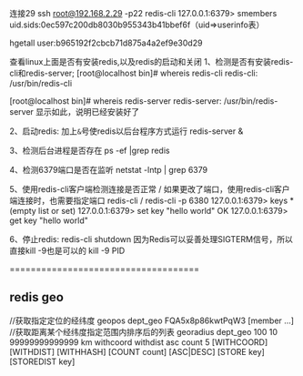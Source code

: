 连接29
ssh root@192.168.2.29 -p22
redis-cli
127.0.0.1:6379> smembers uid.sids:0ec597c200db8030b955343b41bbef6f（uid=>userinfo表）

hgetall user:b965192f2cbcb71d875a4a2ef9e30d29

查看linux上面是否有安装redis,以及redis的启动和关闭
1、检测是否有安装redis-cli和redis-server;
[root@localhost bin]# whereis redis-cli
redis-cli: /usr/bin/redis-cli

[root@localhost bin]# whereis redis-server
redis-server: /usr/bin/redis-server
显示如此，说明已经安装好了

2、启动redis:
加上`&`号使redis以后台程序方式运行
redis-server &

3、检测后台进程是否存在
ps -ef |grep redis

4、检测6379端口是否在监听
netstat -lntp | grep 6379

5、使用redis-cli客户端检测连接是否正常 / 如果更改了端口，使用redis-cli客户端连接时，也需要指定端口
redis-cli / redis-cli -p 6380
127.0.0.1:6379> keys *
(empty list or set)
127.0.0.1:6379> set key "hello world"
OK
127.0.0.1:6379> get key
"hello world"

6、停止redis:
redis-cli shutdown
因为Redis可以妥善处理SIGTERM信号，所以直接kill -9也是可以的
kill -9 PID

====================================
## redis geo
//获取指定定位的经纬度
geopos dept_geo FQA5x8p86kwtPqW3 [member ...] 
//获取距离某个经纬度指定范围内排序后的列表
georadius dept_geo 100 10 99999999999999 km withcoord withdist asc count 5 [WITHCOORD] [WITHDIST] [WITHHASH] [COUNT count] [ASC|DESC] [STORE key] [STOREDIST key]